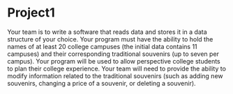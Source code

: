 # Project1

Your team is to write a software that reads data and stores it in a data structure of your choice. Your program must have the ability to hold the names of at least 20 college campuses (the initial data contains 11 campuses) and their corresponding traditional souvenirs (up to seven per campus). Your program will be used to allow perspective college students to plan their college experience. Your team will need to provide the ability to modify information related to the traditional souvenirs (such as adding new souvenirs, changing a price of a souvenir, or deleting a souvenir).    
